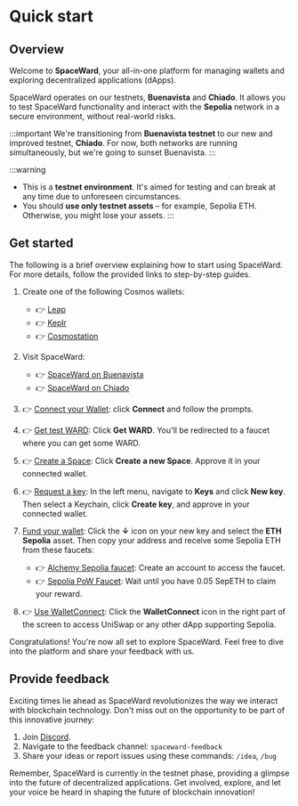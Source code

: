 ﻿---
sidebar_position: 2
---

# Quick start

## Overview

Welcome to **SpaceWard**, your all-in-one platform for managing wallets and exploring decentralized applications (dApps).

SpaceWard operates on our testnets, **Buenavista** and **Chiado**. It allows you to test SpaceWard functionality and interact with the **Sepolia** network in a secure environment, without real-world risks.

:::important
We're transitioning from **Buenavista testnet** to our new and improved testnet, **Chiado**. For now, both networks are running simultaneously, but we're going to sunset Buenavista.
:::

:::warning
- This is a **testnet environment**. It's aimed for testing and can break at any time due to unforeseen circumstances.
- You should **use only testnet assets** – for example, Sepolia ETH. Otherwise, you might lose your assets.
:::

## Get started

The following is a brief overview explaining how to start using SpaceWard. For more details, follow the provided links to step-by-step guides.

1. Create one of the following Cosmos wallets:    
   - 👉 [Leap](https://leapwallet.io/download)
   - 👉 [Keplr](https://www.keplr.app/download)
   - 👉 [Cosmostation](https://www.cosmostation.io/products/cosmostation_extension)

2. Visit SpaceWard:

   - 👉 [SpaceWard on Buenavista](https://spaceward.buenavista.wardenprotocol.org/)
   - 👉 [SpaceWard on Chiado](https://spaceward.chiado.wardenprotocol.org/)

3. 👉 [Connect your Wallet](connect-your-wallet): click **Connect** and follow the prompts.

4. 👉 [Get test WARD](get-test-ward): Click **Get WARD**. You'll be redirected to a faucet where you can get some WARD.

5. 👉 [Create a Space](manage-spaces): Click **Create a new Space**. Approve it in your connected wallet.

6. 👉 [Request a key](manage-keys#request-a-key): In the left menu, navigate to **Keys** and click **New key**. Then select a Keychain, click **Create key**, and approve in your connected wallet.

7. [Fund your wallet](manage-assets#receive-assets): Click the **↓** icon on your new key and select the **ETH Sepolia** asset. Then copy your address and receive some Sepolia ETH from these faucets:

   - 👉 [Alchemy Sepolia faucet](https://www.alchemy.com/faucets/ethereum-sepolia): Create an account to access the faucet.
   - 👉 [Sepolia PoW Faucet](https://sepolia-faucet.pk910.de/): Wait until you have 0.05 SepETH to claim your reward.

7. 👉 [Use WalletConnect](use-dapps#use-walletconnect): Click the **WalletConnect** icon in the right part of the screen to access UniSwap or any other dApp supporting Sepolia.

Congratulations! You're now all set to explore SpaceWard. Feel free to dive into the platform and share your feedback with us.

## Provide feedback

Exciting times lie ahead as SpaceWard revolutionizes the way we interact with blockchain technology. Don't miss out on the opportunity to be part of this innovative journey:

1. Join [Discord](https://discord.gg/wardenprotocol).
2. Navigate to the feedback channel: `spaceward-feedback`
3. Share your ideas or report issues using these commands: `/idea`, `/bug`

Remember, SpaceWard is currently in the testnet phase, providing a glimpse into the future of decentralized applications. Get involved, explore, and let your voice be heard in shaping the future of blockchain innovation!